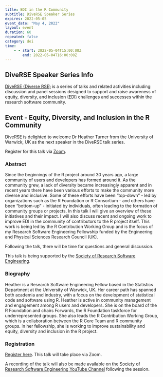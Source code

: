 ```yaml
---
title: EDI in the R Community
subtitle: DiveRSE Speaker Series
expires: 2022-05-05
event_date: "May 4, 2022"
layout: event
duration: 60
repeated: false
category: dei 
time:
    - - start: 2022-05-04T15:00:00Z
        end: 2022-05-04T16:00:00Z
---
```


## DiveRSE Speaker Series Info

[DiveRSE (Diverse RSE)](https://diverse-rse.github.io/) is a series of talks
and related activities including discussion and panel sessions designed to
support and raise awareness of equity, diversity, and inclusion (EDI)
challenges and successes within the research software community.

## Event - Equity, Diversity, and Inclusion in the R Community

DiveRSE is delighted to welcome Dr Heather Turner from the University of Warwick,
UK as the next speaker in the DiveRSE talk series.

Register for this talk via [Zoom](https://us06web.zoom.us/meeting/register/tZUsduuorjItHtRqDKkgy-wqQv1hgnI2NbUZ).

### Abstract

Since the beginnings of the R project around 30 years ago, a large community of
users and developers has formed around it. As the community grew, a lack of
diversity became increasingly apparent and in recent years there have been
various efforts to make the community more diverse and inclusive. Some of
these efforts have been “top-down” - led by organizations such as the R
Foundation or R Consortium - and others have been “bottom-up” - initiated by
individuals, often leading to the formation of community groups or projects.
In this talk I will give an overview of these initiatives and their impact.
I will also discuss recent and ongoing work to improve EDI in the community of
contributors to the R project itself. This work is being led by the R
Contribution Working Group and is the focus of my Research Software Engineering
Fellowship funded by the Engineering and Physical Sciences Research Council (UK).

Following the talk, there will be time for questions and general discussion.

This talk is being supported by the [Society of Research Software Engineering](https://society-rse.org/).

### Biography

Heather is a Research Software Engineering Fellow based in the Statistics
Department at the University of Warwick, UK. Her career path has spanned both
academia and industry, with a focus on the development of statistical code and
software using R. Heather is active in community management and engagement
among R users and developers. She is on the board of the R Foundation and
chairs Forwards, the R Foundation taskforce for underrepresented groups.
She also leads the R Contribution Working Group, which is a collaboration
between the R Core Team and R community groups. In her fellowship, she is
working to improve sustainability and equity, diversity and inclusion in
the R project.

### Registration

[Register here](https://us06web.zoom.us/meeting/register/tZUsduuorjItHtRqDKkgy-wqQv1hgnI2NbUZ).
This talk will take place via Zoom.

A recording of the talk will also be made available on the
[Society of Research Software Engineering YouTube Channel](https://www.youtube.com/channel/UCL7rYOIAP1Rx_VajLPDF-hA)
following the session.